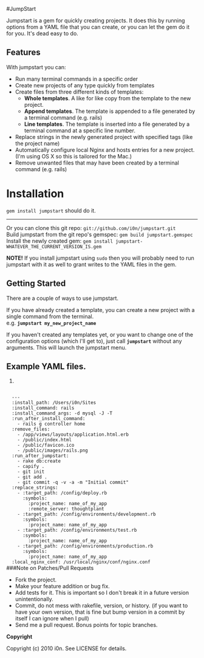 #JumpStart

Jumpstart is a gem for quickly creating projects.
It does this by running options from a YAML file that you can create, or you can let the gem do it for you.
It's dead easy to do.

## Features
With jumpstart you can:

* Run many terminal commands in a specific order
* Create new projects of any type quickly from templates
* Create files from three different kinds of templates:
  * **Whole templates**. A like for like copy from the template to the new project.
  * **Append templates**. The template is appended to a file generated by a terminal command (e.g. rails)
  * **Line templates**. The template is inserted into a file generated by a terminal command at a specific line number.
* Replace strings in the newly generated project with specified tags (like the project name)
* Automatically configure local Nginx and hosts entries for a new project. (I'm using OS X so this is tailored for the Mac.)
* Remove unwanted files that may have been created by a terminal command (e.g. rails)

# Installation
`gem install jumpstart` should do it.
- - - - -
Or you can clone this git repo:               `git://github.com/i0n/jumpstart.git`  
Build jumpstart from the git repo's gemspec:  `gem build jumpstart.gemspec`  
Install the newly created gem:                `gem install jumpstart-WHATEVER_THE_CURRENT_VERSION_IS.gem`  

**NOTE!** If you install jumpstart using `sudo` then you will probably need to run jumpstart with it as well to grant writes to the YAML files in the gem.

## Getting Started
There are a couple of ways to use jumpstart.

If you have already created a template, you can create a new project with a single command from the terminal.  
e.g. **`jumpstart my_new_project_name`**  

If you haven't created any templates yet, or you want to change one of the configuration options (which I'll get to), just call **`jumpstart`** without any arguments. This will launch the jumpstart menu.

## Example YAML files.
1.  
<code>
  ---
  :install_path: /Users/i0n/Sites
  :install_command: rails 
  :install_command_args: -d mysql -J -T
  :run_after_install_command:
    - rails g controller home
  :remove_files:
    - /app/views/layouts/application.html.erb
    - /public/index.html
    - /public/favicon.ico
    - /public/images/rails.png
  :run_after_jumpstart:
    - rake db:create
    - capify .
    - git init
    - git add .
    - git commit -q -v -a -m "Initial commit"
  :replace_strings:
    - :target_path: /config/deploy.rb
      :symbols:
        :project_name: name_of_my_app
        :remote_server: thoughtplant
    - :target_path: /config/environments/development.rb
      :symbols:
        :project_name: name_of_my_app
    - :target_path: /config/environments/test.rb
      :symbols:
        :project_name: name_of_my_app
    - :target_path: /config/environments/production.rb
      :symbols:
        :project_name: name_of_my_app
  :local_nginx_conf: /usr/local/nginx/conf/nginx.conf
</code>
###Note on Patches/Pull Requests
 
* Fork the project.
* Make your feature addition or bug fix.
* Add tests for it. This is important so I don't break it in a
  future version unintentionally.
* Commit, do not mess with rakefile, version, or history.
  (if you want to have your own version, that is fine but bump version in a commit by itself I can ignore when I pull)
* Send me a pull request. Bonus points for topic branches.

**Copyright**

Copyright (c) 2010 i0n. See LICENSE for details.
